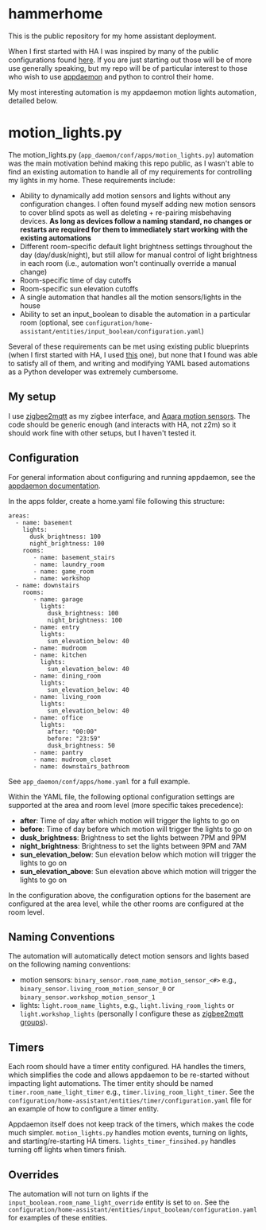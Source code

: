 # hammerhome
This is the public repository for my home assistant deployment.

When I first started with HA I was inspired by many of the public configurations found [here](https://github.com/frenck/awesome-home-assistant#public-configurations). If you are just starting out those will be of more use generally speaking, but my repo will be of particular interest to those who wish to use [appdaemon](https://appdaemon.readthedocs.io/en/latest/) and python to control their home.

My most interesting automation is my appdaemon motion lights automation, detailed below.

# motion_lights.py
The motion_lights.py (`app_daemon/conf/apps/motion_lights.py`) automation was the main motivation behind making this repo public, as I wasn't able to find an existing automation to handle all of my requirements for controlling my lights in my home. These requirements include:

- Ability to dynamically add motion sensors and lights without any configuration changes. I often found myself adding new motion sensors to cover blind spots as well as deleting + re-pairing misbehaving devices. **As long as devices follow a naming standard, no changes or restarts are required for them to immediately start working with the existing automations**
- Different room-specific default light brightness settings throughout the day (day/dusk/night), but still allow for manual control of light brightness in each room (i.e., automation won't continually override a manual change)
- Room-specific time of day cutoffs
- Room-specific sun elevation cutoffs
- A single automation that handles all the motion sensors/lights in the house
- Ability to set an input_boolean to disable the automation in a particular room (optional, see `configuration/home-assistant/entities/input_boolean/configuration.yaml`)

Several of these requirements can be met using existing public blueprints (when I first started with HA, I used [this](https://community.home-assistant.io/t/turn-on-light-switch-scene-script-or-group-based-on-motion-illuminance-sun-more-conditions/257085) one), but none that I found was able to satisfy all of them, and writing and modifying YAML based automations as a Python developer was extremely cumbersome.

## My setup
I use [zigbee2mqtt](https://www.zigbee2mqtt.io/) as my zigbee interface, and [Aqara motion sensors](https://www.zigbee2mqtt.io/devices/RTCGQ11LM.html#xiaomi-rtcgq11lm). The code should be generic enough (and interacts with HA, not z2m) so it should work fine with other setups, but I haven't tested it.


## Configuration
For general information about configuring and running appdaemon, see the [appdaemon documentation](https://appdaemon.readthedocs.io/en/latest/).

In the apps folder, create a home.yaml file following this structure:

```
areas:
  - name: basement
    lights:
      dusk_brightness: 100
      night_brightness: 100
    rooms:
       - name: basement_stairs
       - name: laundry_room
       - name: game_room
       - name: workshop
  - name: downstairs
    rooms:
       - name: garage
         lights:
           dusk_brightness: 100
           night_brightness: 100
       - name: entry
         lights:
           sun_elevation_below: 40
       - name: mudroom
       - name: kitchen
         lights:
           sun_elevation_below: 40
       - name: dining_room
         lights:
           sun_elevation_below: 40
       - name: living_room
         lights:
           sun_elevation_below: 40
       - name: office
         lights:
           after: "00:00"
           before: "23:59"
           dusk_brightness: 50
       - name: pantry
       - name: mudroom_closet
       - name: downstairs_bathroom
```

See `app_daemon/conf/apps/home.yaml` for a full example.

Within the YAML file, the following optional configuration settings are supported at the area and room level (more specific takes precedence):
- **after**: Time of day after which motion will trigger the lights to go on
- **before**: Time of day before which motion will trigger the lights to go on
- **dusk_brightness**: Brightness to set the lights between 7PM and 9PM
- **night_brightness**: Brightness to set the lights between 9PM and 7AM
- **sun_elevation_below**: Sun elevation below which motion will trigger the lights to go on
- **sun_elevation_above**: Sun elevation above which motion will trigger the lights to go on

In the configuration above, the configuration options for the basement are configured at the area level, while the other rooms are configured at the room level.

## Naming Conventions
The automation will automatically detect motion sensors and lights based on the following naming conventions:
- motion sensors: `binary_sensor.room_name_motion_sensor_<#>` e.g., `binary_sensor.living_room_motion_sensor_0` or `binary_sensor.workshop_motion_sensor_1`
- lights: `light.room_name_lights`, e.g., `light.living_room_lights` or `light.workshop_lights` (personally I configure these as [zigbee2mqtt groups](https://www.zigbee2mqtt.io/guide/usage/groups.html)).

## Timers
Each room should have a timer entity configured. HA handles the timers, which simplifies the code and allows appdaemon to be re-started without impacting light automations. The timer entity should be named `timer.room_name_light_timer` e.g., `timer.living_room_light_timer`. See the `configuration/home-assistant/entities/timer/configuration.yaml` file for an example of how to configure a timer entity.

Appdaemon itself does not keep track of the timers, which makes the code much simpler. `motion_lights.py` handles motion events, turning on lights, and starting/re-starting HA timers. `lights_timer_finsihed.py` handles turning off lights when timers finish.

## Overrides
The automation will not turn on lights if the `input_boolean.room_name_light_override` entity is set to `on`. See the `configuration/home-assistant/entities/input_boolean/configuration.yaml` for examples of these entities.

